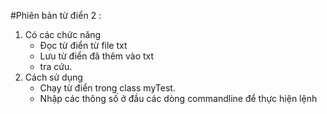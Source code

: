 #Phiên bản từ điển 2 :
1. Có các chức năng
   - Đọc từ điển từ file txt
   - Lưu từ điển đã thêm vào txt
   - tra cứu.
2. Cách sử dụng
   - Chạy từ điển trong class myTest.
   - Nhập các thông số ở đầu các dòng commandline để thực hiện lệnh